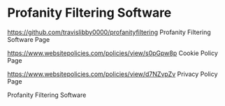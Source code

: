 # Profanity Filtering Software
https://github.com/travislibby0000/profanityfiltering Profanity Filtering Software Page

https://www.websitepolicies.com/policies/view/s0pGpw8p Cookie Policy Page


https://www.websitepolicies.com/policies/view/d7NZvpZv Privacy Policy Page

Profanity Filtering Software 

